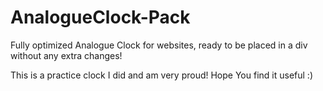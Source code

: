 # AnalogueClock-Pack
Fully optimized Analogue Clock for websites, ready to be placed in a div without any extra changes!

This is a practice clock I did and am very proud!
Hope You find it useful :)
